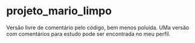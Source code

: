 # projeto_mario_limpo

Versão livre de comentário pelo código, bem menos poluída. UMa versão com comentários para estudo pode ser encontrada no meu perfil.

